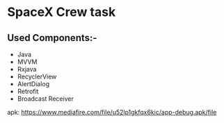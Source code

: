 # SpaceX Crew task

## Used Components:-
- Java
- MVVM
- Rxjava
- RecyclerView
- AlertDialog
- Retrofit
- Broadcast Receiver

apk: https://www.mediafire.com/file/u52lp1gkfqx6kic/app-debug.apk/file
